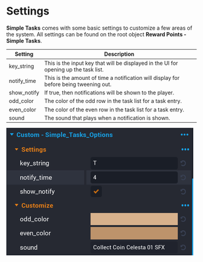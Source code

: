 # Settings

**Simple Tasks** comes with some basic settings to customize a few areas of the system. All settings can be found on the root object **Reward Points - Simple Tasks**.

| Setting | Description |
| ------- | ----------- |
| key_string | This is the input key that will be displayed in the UI for opening up the task list. |
| notify_time | This is the amount of time a notification will display for before being tweening out. |
| show_notify | If true, then notifications will be shown to the player. |
| odd_color | The color of the odd row in the task list for a task entry. |
| even_color | The color of the even row in the task list for a task entry. |
| sound | The sound that plays when a notification is shown. |

![Screenshot](../images/2.png)
